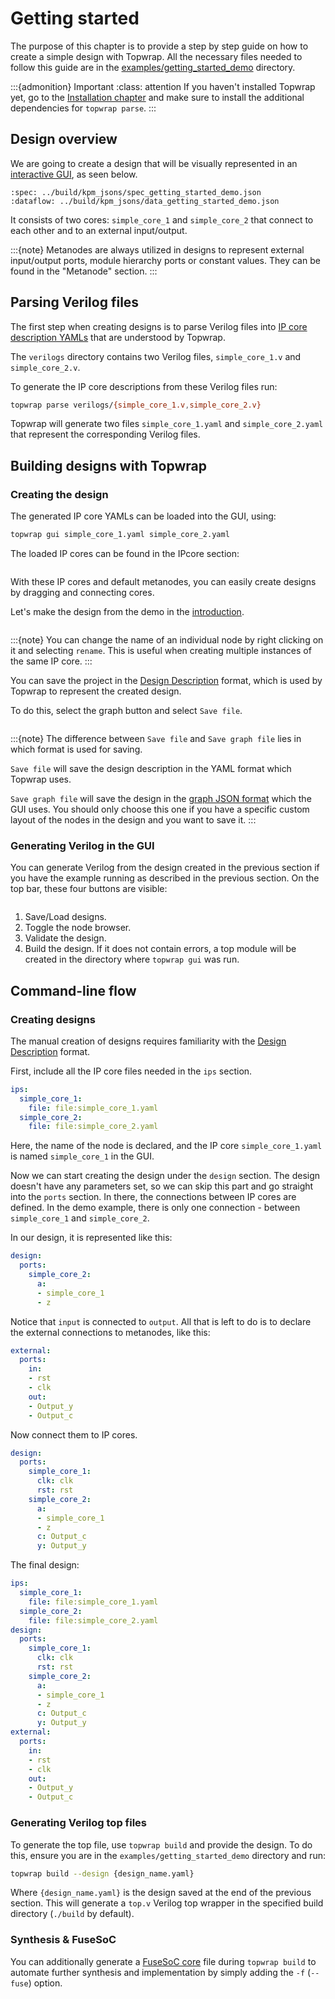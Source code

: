 # Getting started

The purpose of this chapter is to provide a step by step guide on how to create a simple design with Topwrap.
All the necessary files needed to follow this guide are in the [examples/getting_started_demo](https://github.com/antmicro/topwrap/tree/main/examples/getting_started_demo) directory.

:::{admonition} Important
:class: attention
If you haven't installed Topwrap yet, go to the [Installation chapter](#installation) and make sure to install the additional dependencies for `topwrap parse`.
:::

## Design overview

We are going to create a design that will be visually represented in an [interactive GUI](https://antmicro.github.io/topwrap/usage.md#gui), as seen below.

```{kpm_iframe}
:spec: ../build/kpm_jsons/spec_getting_started_demo.json
:dataflow: ../build/kpm_jsons/data_getting_started_demo.json
```

It consists of two cores: `simple_core_1` and `simple_core_2` that connect to each other and to an external input/output.

:::{note}
Metanodes are always utilized in designs to represent external input/output ports, module hierarchy ports or constant values.
They can be found in the "Metanode" section.
:::

## Parsing Verilog files

The first step when creating designs is to parse Verilog files into [IP core description YAMLs](https://antmicro.github.io/topwrap/usage.html#generating-ip-core-description-yamls) that are understood by Topwrap.

The `verilogs` directory contains two Verilog files, `simple_core_1.v` and `simple_core_2.v`.

To generate the IP core descriptions from these Verilog files run:

```bash
topwrap parse verilogs/{simple_core_1.v,simple_core_2.v}
```

Topwrap will generate two files `simple_core_1.yaml` and `simple_core_2.yaml` that represent the corresponding Verilog files.

## Building designs with Topwrap

### Creating the design

The generated IP core YAMLs can be loaded into the GUI, using:

```bash
topwrap gui simple_core_1.yaml simple_core_2.yaml
```

The loaded IP cores can be found in the IPcore section:

```{image} img/side_bar_kpm.png
```

With these IP cores and default metanodes, you can easily create designs by dragging and connecting cores.

Let's make the design from the demo in the [introduction](#introduction).

```{image} img/getting_started_project.png
```

:::{note} You can change the name of an individual node by right clicking on it and selecting `rename`. This is useful when creating multiple instances of the same IP core.
:::

You can save the project in the [Design Description](description_files.md#design-description) format, which is used by Topwrap to represent the created design.

To do this, select the graph button and select `Save file`.

```{image} img/save_graph_kpm.png
```

:::{note}
The difference between `Save file` and `Save graph file` lies in which format is used for saving.

`Save file` will save the design description in the YAML format which Topwrap uses.

`Save graph file` will save the design in the [graph JSON format](https://antmicro.github.io/kenning-pipeline-manager/specification-format.html) which the GUI uses. You should only choose this one if you have a specific custom layout of the nodes in the design and you want to save it.
:::

### Generating Verilog in the GUI

You can generate Verilog from the design created in the previous section if you have the example running as described in the previous section. On the top bar, these four buttons are visible:

```{image} img/kpm_buttons.png
```

1. Save/Load designs.
2. Toggle the node browser.
3. Validate the design.
4. Build the design. If it does not contain errors, a top module will be created in the directory where `topwrap gui` was run.

## Command-line flow

### Creating designs

The manual creation of designs requires familiarity with the [Design Description](description_files.md#design-description) format.

First, include all the IP core files needed in the `ips` section.

```yaml
ips:
  simple_core_1:
    file: file:simple_core_1.yaml
  simple_core_2:
    file: file:simple_core_2.yaml
```

Here, the name of the node is declared, and the IP core `simple_core_1.yaml` is named `simple_core_1` in the GUI.

Now we can start creating the design under the `design` section. The design doesn't have any parameters set, so we can skip this part and go straight into the `ports` section. In there, the connections between IP cores are defined. In the demo example, there is only one connection - between `simple_core_1` and `simple_core_2`.

In our design, it is represented like this:

```yaml
design:
  ports:
    simple_core_2:
      a:
      - simple_core_1
      - z
```

Notice that `input` is connected to `output`.
All that is left to do is to declare the external connections to metanodes, like this:

```yaml
external:
  ports:
    in:
    - rst
    - clk
    out:
    - Output_y
    - Output_c
```

Now connect them to IP cores.

```yaml
design:
  ports:
    simple_core_1:
      clk: clk
      rst: rst
    simple_core_2:
      a:
      - simple_core_1
      - z
      c: Output_c
      y: Output_y
```

The final design:

```yaml
ips:
  simple_core_1:
    file: file:simple_core_1.yaml
  simple_core_2:
    file: file:simple_core_2.yaml
design:
  ports:
    simple_core_1:
      clk: clk
      rst: rst
    simple_core_2:
      a:
      - simple_core_1
      - z
      c: Output_c
      y: Output_y
external:
  ports:
    in:
    - rst
    - clk
    out:
    - Output_y
    - Output_c
```

### Generating Verilog top files

To generate the top file, use `topwrap build` and provide the design. To do this, ensure you are in the `examples/getting_started_demo` directory and run:

```bash
topwrap build --design {design_name.yaml}
```

Where `{design_name.yaml}` is the design saved at the end of the previous section. This will generate a `top.v` Verilog top wrapper in the specified build directory (`./build` by default).

### Synthesis & FuseSoC

You can additionally generate a [FuseSoC core](#fusesoc) file during `topwrap build` to automate further synthesis and implementation by simply adding the `-f` (`--fuse`) option.
